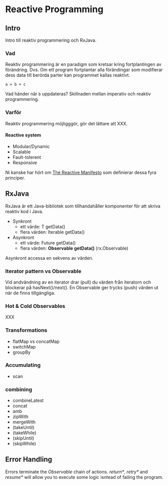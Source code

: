# Reactive Programming

## Intro
Intro till reaktiv programmering och RxJava.

### Vad
Reaktiv programmering är en paradigm som kretsar kring fortplantingen av förändring.
Dvs.
Om ett program fortplantar alla förändingar som modifierar dess data till berörda parter kan programmet kallas reaktivt.

`a = b + c`

Vad händer när `b` uppdateras? Skillnaden mellan imperativ och reaktiv programmering.

### Varför
Reaktiv programmering möjligggör, gör det lättare att XXX.


#### Reactive system
- Modular/Dynamic
- Scalable
- Fault-tolerent
- Responsive

Ni kanske har hört om [The Reactive Manifesto](http://www.reactivemanifesto.org) som definierar dessa fyra principer.

## RxJava
RxJava är ett Java-bibliotek som tillhandahåller komponenter för att skriva reaktiv kod i Java.


- Synkront
    - ett värde: T getData()
    - flera värden: Iterable<T> getData()
- Asynkront
    - ett värde: Future<T> getData()
    - flera värden: __Observable<T> getData()__ (rx.Observable)

Asynkront accessa en sekvens av värden.

### Iterator pattern vs Observable
Vid andvändning av en iterator drar (pull) du värden från iteratorn och blockerar på hasNext()/next().
En Observable ger trycks (push) värden ut när de finns tillgängliga.


### Hot & Cold Observables
XXX


### Transformations
- flatMap vs concatMap
- switchMap
- groupBy

### Accumulating
- scan


### combining
- combineLatest
- concat
- amb
- zipWith
- mergeWith
- (takeUntil)
- (takeWhile)
- (skipUntil)
- (skipWhile)

## Error Handling
Errors terminate the _Observable_ chain of actions.
_return*_, _retry*_ and _resume*_ will allow you to  execute some logic isntead of failing the program.


